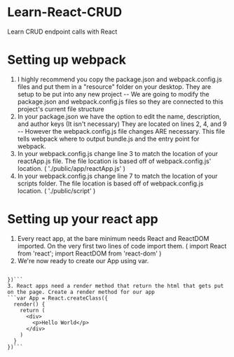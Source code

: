 # Learn-React-CRUD
Learn CRUD endpoint calls with React

# Setting up webpack
1. I highly recommend you copy the package.json and webpack.config.js files and put them in a "resource" folder on your desktop. They are setup to be put into any new project
-- We are going to modify the package.json and webpack.config.js files so they are connected to this project's current file structure
2. In your package.json we have the option to edit the name, description, and author keys (It isn't necessary) They are located on lines 2, 4, and 9
-- However the webpack.config.js file changes ARE necessary. This file tells webpack where to output bundle.js and the entry point for webpack.
3. In your webpack.config.js change line 3 to match the location of your reactApp.js file. The file location is based off of webpack.config.js' location. ( './public/app/reactApp.js' )
4. In your webpack.config.js change line 7 to match the location of your scripts folder. The file location is based off of webpack.config.js location. ( './public/script' )


# Setting up your react app
1. Every react app, at the bare minimum needs React and ReactDOM imported. On the very first two lines of code import them. ( import React from 'react'; import ReactDOM from 'react-dom' )
2. We're now ready to create our App using var.
```var App = React.createClass({

})```
3. React apps need a render method that return the html that gets put on the page. Create a render method for our app
```var App = React.createClass({
  render() {
    return (
      <div>
        <p>Hello World</p>
      </div>
    )
  }
})```
